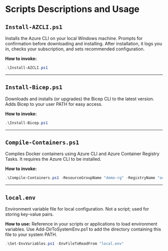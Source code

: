 # Scripts Descriptions and Usage

## `Install-AZCLI.ps1`

Installs the Azure CLI on your local Windows machine. Prompts for confirmation before downloading and installing. After
installation, it logs you in, checks your subscription, and sets recommended configuration.

**How to invoke:**

```powershell
.\Install-AZCLI.ps1
```

---

## `Install-Bicep.ps1`

Downloads and installs (or upgrades) the Bicep CLI to the latest version. Adds Bicep to your user PATH for easy access.

**How to invoke:**

```powershell
.\Install-Bicep.ps1
```

---

## `Compile-Containers.ps1`

Compiles Docker containers using Azure CLI and Azure Container Registry Tasks. It requires the Azure CLI to be installed.

**How to invoke:**

```powershell
.\Compile-Containers.ps1 -ResourceGroupName "demo-rg" -RegistryName "acr-demo" -FolderName "containers" -TagName "latest" -SourceFolder "src"
```

---

## `local.env`

Environment variable file for local configuration. Not a script; used for storing key-value pairs.

**How to use:**
Reference in your scripts or applications to load environment variables. Use Add-DirToSystemEnv.ps1 to add the directory
containing this file to your system PATH.

```powershell
.\Set-EnvVariables.ps1 -EnvFileToReadFrom "local.env"
```
